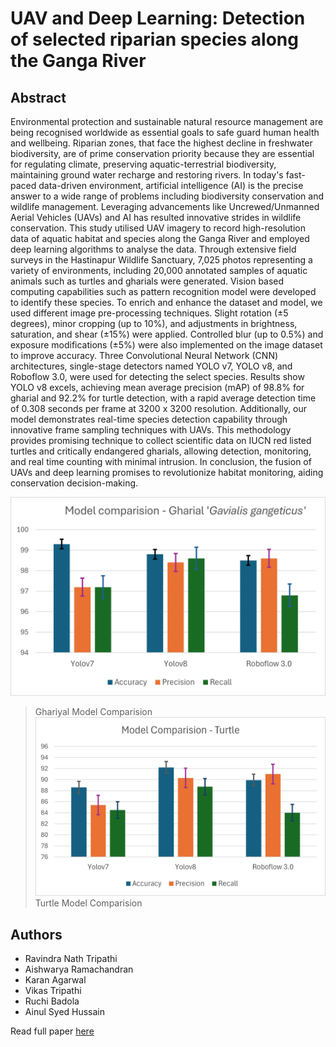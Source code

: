 # UAV and Deep Learning: Detection of selected riparian species along the Ganga River

## Abstract
 Environmental protection and sustainable natural resource management are being recognised worldwide as essential goals to safe guard human health and wellbeing. Riparian zones, that face the highest decline in freshwater biodiversity, are of prime conservation priority because they are essential for regulating climate, preserving aquatic-terrestrial biodiversity, maintaining ground water recharge and restoring rivers. In today's fast-paced data-driven environment, artificial intelligence (AI) is the precise answer to a wide range of problems including biodiversity conservation and wildlife management. Leveraging advancements like Uncrewed/Unmanned Aerial Vehicles (UAVs) and AI has resulted innovative strides in wildlife conservation. This study utilised UAV imagery to record high-resolution data of aquatic habitat and species along the Ganga River and employed deep learning algorithms to analyse the data. Through extensive field surveys in the Hastinapur Wildlife Sanctuary, 7,025 photos representing a variety of environments, including 20,000 annotated samples of aquatic animals such as turtles and gharials were generated. Vision based computing capabilities such as pattern recognition model were developed to identify these species. To enrich and enhance the dataset and model, we used different image pre-processing techniques. Slight rotation (±5 degrees), minor cropping (up to 10%), and adjustments in brightness, saturation, and shear (±15%) were applied. Controlled blur (up to 0.5%) and exposure modifications (±5%) were also implemented on the image dataset to improve accuracy. Three Convolutional Neural Network (CNN) architectures, single-stage detectors named YOLO v7, YOLO v8, and Roboflow 3.0, were used for detecting the select species. Results show YOLO v8 excels, achieving mean average precision (mAP) of 98.8% for gharial and 92.2% for turtle detection, with a rapid average detection time of 0.308 seconds per frame at 3200 x 3200 resolution. Additionally, our model demonstrates real-time species detection capability through innovative frame sampling techniques with UAVs. This methodology provides promising technique to collect scientific data on IUCN red listed turtles and critically endangered gharials, allowing detection, monitoring, and real time counting with minimal intrusion. In conclusion, the fusion of UAVs and deep learning promises to revolutionize habitat monitoring, aiding conservation decision-making.

 ![Ghariyal Model Comaprision](/images/Ghariyalmodelcomparision.png)
 > Ghariyal Model Comparision
 ![Turtle Model Comparision](/images/TurtleModelComparision.png)
 > Turtle Model Comparision

 ## Authors

- Ravindra Nath Tripathi
- Aishwarya Ramachandran
- Karan Agarwal
- Vikas Tripathi
- Ruchi Badola
- Ainul Syed Hussain


Read full paper [here](https://isprs-archives.copernicus.org/articles/XLVIII-1-2024/637/2024/)